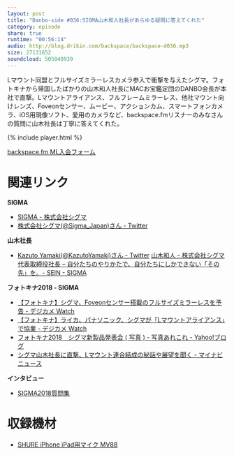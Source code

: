 ```yaml
---
layout: post
title: "Danbo-side #036:SIGMA山木和人社長があらゆる疑問に答えてくれた"
category: episode
share: true
runtime: "00:56:14"
audio: http://blog.drikin.com/backspace/backspace-d036.mp3
size: 27131652
soundcloud: 505848939
---
```


Lマウント同盟とフルサイズミラーレスカメラ参入で衝撃を与えたシグマ。フォトキナから帰国したばかりの山木和人社長にMACお宝鑑定団のDANBO会長が本社で直撃。Lマウントアライアンス、フルフレームミラーレス、他社マウント向けレンズ、Foveonセンサー、ムービー、アクションカム、スマートフォンカメラ、iOS用現像ソフト、愛用のカメラなど、backspace.fmリスナーのみなさんの質問に山木社長は丁寧に答えてくれた。

{% include player.html %}

[backspace.fm ML入会フォーム](http://backspace.us11.list-manage.com/subscribe?u=09c933bd3997c1d16dbed156a&id=84b6529b91)

# 関連リンク

**SIGMA**
* [SIGMA - 株式会社シグマ](https://www.sigma-photo.co.jp/)
* [株式会社シグマ(@Sigma_Japan)さん - Twitter](https://twitter.com/Sigma_Japan)

**山木社長**
* [Kazuto Yamaki(@KazutoYamaki)さん - Twitter](https://twitter.com/KazutoYamaki)
 [山木和人 - 株式会社シグマ 代表取締役社長 – 自分たちのやりかたで、自分たちにしかできない「その先」を。- SEIN - SIGMA](http://www.sigma-sein.com/jp/voice/OurownwayOurownfuture/)

**フォトキナ2018 - SIGMA**
* [【フォトキナ】シグマ、Foveonセンサー搭載のフルサイズミラーレスを予告 - デジカメ Watch](https://dc.watch.impress.co.jp/docs/news/1145006.html)
* [【フォトキナ】ライカ、パナソニック、シグマが「Lマウントアライアンス」で協業 - デジカメ Watch](https://dc.watch.impress.co.jp/docs/news/1144754.html)
* [フォトキナ2018　シグマ新製品発表会 ( 写真 ) - 写真あれこれ - Yahoo!ブログ](https://blogs.yahoo.co.jp/ka_tate/66154106.html)
* [シグマ山木社長に直撃、Lマウント連合結成の秘話や展望を聞く - マイナビニュース](https://news.mynavi.jp/article/20180930-699446/)

**インタビュー**
* [SIGMA2018質問集](https://github.com/drikin/backspace/issues/514#issuecomment-425881508)
# 収録機材

* [SHURE iPhone iPad用マイク MV88](http://amzn.to/1UpQQIG)
